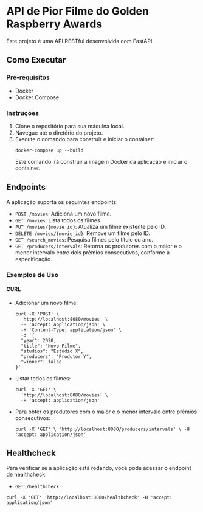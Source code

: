 
# API de Pior Filme do Golden Raspberry Awards

Este projeto é uma API RESTful desenvolvida com FastAPI.

## Como Executar

### Pré-requisitos
- Docker
- Docker Compose

### Instruções

1. Clone o repositório para sua máquina local.
2. Navegue até o diretório do projeto.
3. Execute o comando para construir e iniciar o container:
   ```
   docker-compose up --build
   ```
   Este comando irá construir a imagem Docker da aplicação e iniciar o container.

## Endpoints

A aplicação suporta os seguintes endpoints:

- `POST /movies`: Adiciona um novo filme.
- `GET /movies`: Lista todos os filmes.
- `PUT /movies/{movie_id}`: Atualiza um filme existente pelo ID.
- `DELETE /movies/{movie_id}`: Remove um filme pelo ID.
- `GET /search_movies`: Pesquisa filmes pelo título ou ano.
- `GET /producers/intervals`: Retorna os produtores com o maior e o menor intervalo entre dois prêmios consecutivos, conforme a especificação.

### Exemplos de Uso

#### CURL

- Adicionar um novo filme:
  ```
  curl -X 'POST' \
    'http://localhost:8080/movies' \
    -H 'accept: application/json' \
    -H 'Content-Type: application/json' \
    -d '{
    "year": 2020,
    "title": "Novo Filme",
    "studios": "Estúdio X",
    "producers": "Produtor Y",
    "winner": false
  }'
  ```

- Listar todos os filmes:
  ```
  curl -X 'GET' \
    'http://localhost:8080/movies' \
    -H 'accept: application/json'
  ```

- Para obter os produtores com o maior e o menor intervalo entre prêmios consecutivos:
  ```
  curl -X 'GET' \ 'http://localhost:8080/producers/intervals' \ -H 'accept: application/json'
  ```


## Healthcheck

Para verificar se a aplicação está rodando, você pode acessar o endpoint de healthcheck:

- `GET /healthcheck`

```
curl -X 'GET' 'http://localhost:8080/healthcheck' -H 'accept: application/json'
```
